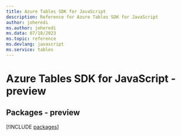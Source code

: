 ```yaml
---
title: Azure Tables SDK for JavaScript
description: Reference for Azure Tables SDK for JavaScript
author: joheredi
ms.author: joheredi
ms.data: 07/18/2023
ms.topic: reference
ms.devlang: javascript
ms.service: tables
---
```

# Azure Tables SDK for JavaScript - preview
## Packages - preview
[!INCLUDE [packages](tables-index.md)]